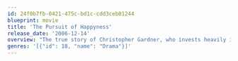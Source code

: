 ```yaml
---
id: 24f0b7fb-0421-475c-bd1c-cdd3ceb01244
blueprint: movie
title: 'The Pursuit of Happyness'
release_date: '2006-12-14'
overview: "The true story of Christopher Gardner, who invests heavily in a device known as a 'Bone Density Scanner', only to find himself struggle to sell the product as it's just marginally better than the current technology, and much more expensive. His wife leaves him,  he loses his house, bank account and credit cards and, now forced to live out in the streets with his young son,  he's desperate to find a steady job. He takes on a job as a stockbroker but, before he can receive pay, he needs to go through 6 months of training, and must sell his devices."
genres: '[{"id": 18, "name": "Drama"}]'
---
```

